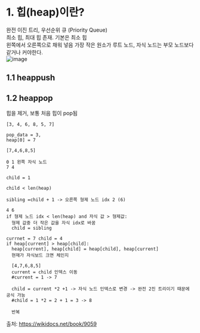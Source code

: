 # 1. 힙(heap)이란?   
   완전 이진 트리, 우선순위 큐 (Priority Queue)         
   최소 힙, 최대 힙 존재. 기본은 최소 힙        
   왼쪽에서 오른쪽으로 채워 넣음
   가장 작은 원소가 루트 노드, 자식 노드는 부모 노드보다 같거나 커야한다.          
   ![image](https://github.com/user-attachments/assets/4752479b-8bb3-4918-adba-839e3a480d2f)

  
## 1.1 heappush


## 1.2 heappop    
  힙을 제거, 보통 처음 힙이 pop됨
  ```
  [3, 4, 6, 8, 5, 7]

pop_data = 3, 
heap[0] = 7

[7,4,6,8,5]

0 1 왼쪽 자식 노드
7 4

child = 1

child < len(heap) 

sibling =child + 1 -> 오른쪽 형제 노드 idx 2 (6)

4 6
if 형제 노드 idx < len(heap) and 자식 값 > 형제값:
	형제 값중 더 작은 값을 자식 idx로 바꿈
	child = sibling
	
currnet = 7 child = 4
if heap[current] > heap[child]:
	heap[current], heap[child] = heap[child], heap[current]
	현재가 자식보드 크면 체인지
		
	[4,7,6,8,5]
	current = child 인덱스 이동
	#current = 1 -> 7
	
	child = current *2 +1 -> 자식 노드 인덱스로 변경 -> 완전 2진 트리이기 때문에 공식 가능
	#child = 1 *2 = 2 + 1 = 3 -> 8
	
	반복

  ```














출처: https://wikidocs.net/book/9059

